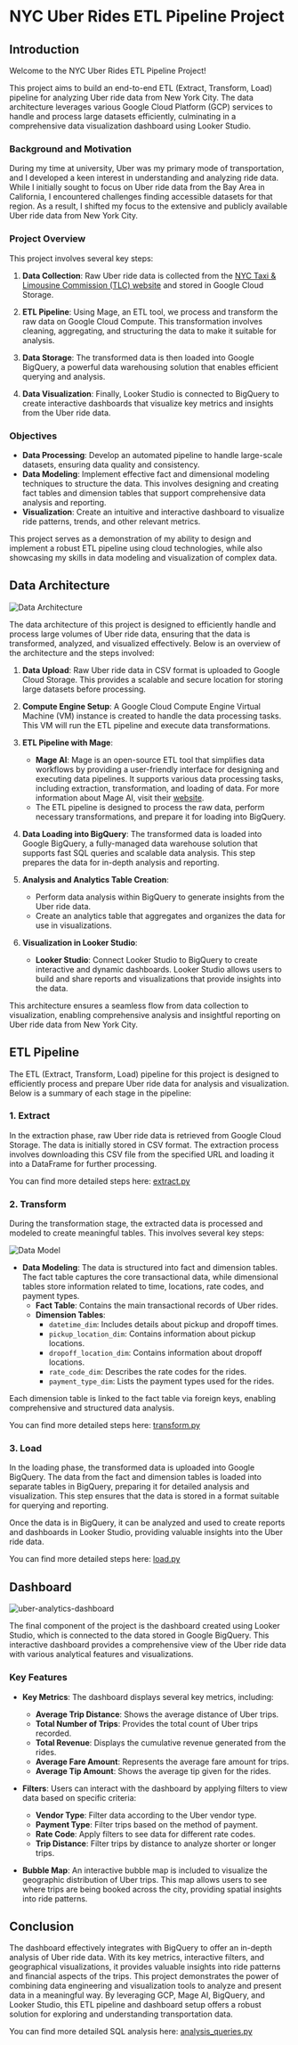 # NYC Uber Rides ETL Pipeline Project

## Introduction

Welcome to the NYC Uber Rides ETL Pipeline Project!

This project aims to build an end-to-end ETL (Extract, Transform, Load) pipeline for analyzing Uber ride data from New York City. The data architecture leverages various Google Cloud Platform (GCP) services to handle and process large datasets efficiently, culminating in a comprehensive data visualization dashboard using Looker Studio.

### Background and Motivation

During my time at university, Uber was my primary mode of transportation, and I developed a keen interest in understanding and analyzing ride data. While I initially sought to focus on Uber ride data from the Bay Area in California, I encountered challenges finding accessible datasets for that region. As a result, I shifted my focus to the extensive and publicly available Uber ride data from New York City.

### Project Overview

This project involves several key steps:

1. **Data Collection**: Raw Uber ride data is collected from the [NYC Taxi & Limousine Commission (TLC) website](https://home.nyc.gov/site/tlc/about/tlc-trip-record-data.page) and stored in Google Cloud Storage.

2. **ETL Pipeline**: Using Mage, an ETL tool, we process and transform the raw data on Google Cloud Compute. This transformation involves cleaning, aggregating, and structuring the data to make it suitable for analysis.

3. **Data Storage**: The transformed data is then loaded into Google BigQuery, a powerful data warehousing solution that enables efficient querying and analysis.

4. **Data Visualization**: Finally, Looker Studio is connected to BigQuery to create interactive dashboards that visualize key metrics and insights from the Uber ride data.

### Objectives

- **Data Processing**: Develop an automated pipeline to handle large-scale datasets, ensuring data quality and consistency.
- **Data Modeling**: Implement effective fact and dimensional modeling techniques to structure the data. This involves designing and creating fact tables and dimension tables that support comprehensive data analysis and reporting.
- **Visualization**: Create an intuitive and interactive dashboard to visualize ride patterns, trends, and other relevant metrics.

This project serves as a demonstration of my ability to design and implement a robust ETL pipeline using cloud technologies, while also showcasing my skills in data modeling and visualization of complex data.

## Data Architecture

![Data Architecture](data-architecture.jpg)

The data architecture of this project is designed to efficiently handle and process large volumes of Uber ride data, ensuring that the data is transformed, analyzed, and visualized effectively. Below is an overview of the architecture and the steps involved:

1. **Data Upload**: Raw Uber ride data in CSV format is uploaded to Google Cloud Storage. This provides a scalable and secure location for storing large datasets before processing.

2. **Compute Engine Setup**: A Google Cloud Compute Engine Virtual Machine (VM) instance is created to handle the data processing tasks. This VM will run the ETL pipeline and execute data transformations.

3. **ETL Pipeline with Mage**:
   - **Mage AI**: Mage is an open-source ETL tool that simplifies data workflows by providing a user-friendly interface for designing and executing data pipelines. It supports various data processing tasks, including extraction, transformation, and loading of data. For more information about Mage AI, visit their [website](https://www.mage.ai/).
   - The ETL pipeline is designed to process the raw data, perform necessary transformations, and prepare it for loading into BigQuery.

4. **Data Loading into BigQuery**: The transformed data is loaded into Google BigQuery, a fully-managed data warehouse solution that supports fast SQL queries and scalable data analysis. This step prepares the data for in-depth analysis and reporting.

5. **Analysis and Analytics Table Creation**:
   - Perform data analysis within BigQuery to generate insights from the Uber ride data.
   - Create an analytics table that aggregates and organizes the data for use in visualizations.

6. **Visualization in Looker Studio**:
   - **Looker Studio**: Connect Looker Studio to BigQuery to create interactive and dynamic dashboards. Looker Studio allows users to build and share reports and visualizations that provide insights into the data.

This architecture ensures a seamless flow from data collection to visualization, enabling comprehensive analysis and insightful reporting on Uber ride data from New York City.

## ETL Pipeline

The ETL (Extract, Transform, Load) pipeline for this project is designed to efficiently process and prepare Uber ride data for analysis and visualization. Below is a summary of each stage in the pipeline:

### 1. Extract

In the extraction phase, raw Uber ride data is retrieved from Google Cloud Storage. The data is initially stored in CSV format. The extraction process involves downloading this CSV file from the specified URL and loading it into a DataFrame for further processing.

You can find more detailed steps here: [extract.py](mage-files/extract.py)

### 2. Transform

During the transformation stage, the extracted data is processed and modeled to create meaningful tables. This involves several key steps:

![Data Model](data-model.jpg)

- **Data Modeling**: The data is structured into fact and dimension tables. The fact table captures the core transactional data, while dimensional tables store information related to time, locations, rate codes, and payment types.
  - **Fact Table**: Contains the main transactional records of Uber rides.
  - **Dimension Tables**:
    - `datetime_dim`: Includes details about pickup and dropoff times.
    - `pickup_location_dim`: Contains information about pickup locations.
    - `dropoff_location_dim`: Contains information about dropoff locations.
    - `rate_code_dim`: Describes the rate codes for the rides.
    - `payment_type_dim`: Lists the payment types used for the rides.

Each dimension table is linked to the fact table via foreign keys, enabling comprehensive and structured data analysis.

You can find more detailed steps here: [transform.py](mage-files/transform.py)

### 3. Load

In the loading phase, the transformed data is uploaded into Google BigQuery. The data from the fact and dimension tables is loaded into separate tables in BigQuery, preparing it for detailed analysis and visualization. This step ensures that the data is stored in a format suitable for querying and reporting.

Once the data is in BigQuery, it can be analyzed and used to create reports and dashboards in Looker Studio, providing valuable insights into the Uber ride data.

You can find more detailed steps here: [load.py](mage-files/load.py)

## Dashboard

![uber-analytics-dashboard](https://github.com/user-attachments/assets/ea4d6fc1-35d9-4ab6-a37d-2b48fed93a15)

The final component of the project is the dashboard created using Looker Studio, which is connected to the data stored in Google BigQuery. This interactive dashboard provides a comprehensive view of the Uber ride data with various analytical features and visualizations.

### Key Features

- **Key Metrics**: The dashboard displays several key metrics, including:
  - **Average Trip Distance**: Shows the average distance of Uber trips.
  - **Total Number of Trips**: Provides the total count of Uber trips recorded.
  - **Total Revenue**: Displays the cumulative revenue generated from the rides.
  - **Average Fare Amount**: Represents the average fare amount for trips.
  - **Average Tip Amount**: Shows the average tip given for the rides.

- **Filters**: Users can interact with the dashboard by applying filters to view data based on specific criteria:
  - **Vendor Type**: Filter data according to the Uber vendor type.
  - **Payment Type**: Filter trips based on the method of payment.
  - **Rate Code**: Apply filters to see data for different rate codes.
  - **Trip Distance**: Filter trips by distance to analyze shorter or longer trips.

- **Bubble Map**: An interactive bubble map is included to visualize the geographic distribution of Uber trips. This map allows users to see where trips are being booked across the city, providing spatial insights into ride patterns.

## Conclusion

The dashboard effectively integrates with BigQuery to offer an in-depth analysis of Uber ride data. With its key metrics, interactive filters, and geographical visualizations, it provides valuable insights into ride patterns and financial aspects of the trips. This project demonstrates the power of combining data engineering and visualization tools to analyze and present data in a meaningful way. By leveraging GCP, Mage AI, BigQuery, and Looker Studio, this ETL pipeline and dashboard setup offers a robust solution for exploring and understanding transportation data.

You can find more detailed SQL analysis here: [analysis_queries.py](analysis_queries.sql)

